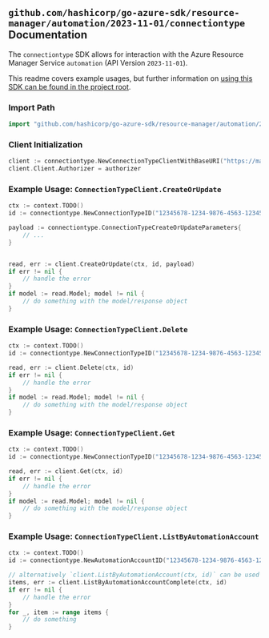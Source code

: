 
## `github.com/hashicorp/go-azure-sdk/resource-manager/automation/2023-11-01/connectiontype` Documentation

The `connectiontype` SDK allows for interaction with the Azure Resource Manager Service `automation` (API Version `2023-11-01`).

This readme covers example usages, but further information on [using this SDK can be found in the project root](https://github.com/hashicorp/go-azure-sdk/tree/main/docs).

### Import Path

```go
import "github.com/hashicorp/go-azure-sdk/resource-manager/automation/2023-11-01/connectiontype"
```


### Client Initialization

```go
client := connectiontype.NewConnectionTypeClientWithBaseURI("https://management.azure.com")
client.Client.Authorizer = authorizer
```


### Example Usage: `ConnectionTypeClient.CreateOrUpdate`

```go
ctx := context.TODO()
id := connectiontype.NewConnectionTypeID("12345678-1234-9876-4563-123456789012", "example-resource-group", "automationAccountValue", "connectionTypeValue")

payload := connectiontype.ConnectionTypeCreateOrUpdateParameters{
	// ...
}


read, err := client.CreateOrUpdate(ctx, id, payload)
if err != nil {
	// handle the error
}
if model := read.Model; model != nil {
	// do something with the model/response object
}
```


### Example Usage: `ConnectionTypeClient.Delete`

```go
ctx := context.TODO()
id := connectiontype.NewConnectionTypeID("12345678-1234-9876-4563-123456789012", "example-resource-group", "automationAccountValue", "connectionTypeValue")

read, err := client.Delete(ctx, id)
if err != nil {
	// handle the error
}
if model := read.Model; model != nil {
	// do something with the model/response object
}
```


### Example Usage: `ConnectionTypeClient.Get`

```go
ctx := context.TODO()
id := connectiontype.NewConnectionTypeID("12345678-1234-9876-4563-123456789012", "example-resource-group", "automationAccountValue", "connectionTypeValue")

read, err := client.Get(ctx, id)
if err != nil {
	// handle the error
}
if model := read.Model; model != nil {
	// do something with the model/response object
}
```


### Example Usage: `ConnectionTypeClient.ListByAutomationAccount`

```go
ctx := context.TODO()
id := connectiontype.NewAutomationAccountID("12345678-1234-9876-4563-123456789012", "example-resource-group", "automationAccountValue")

// alternatively `client.ListByAutomationAccount(ctx, id)` can be used to do batched pagination
items, err := client.ListByAutomationAccountComplete(ctx, id)
if err != nil {
	// handle the error
}
for _, item := range items {
	// do something
}
```

